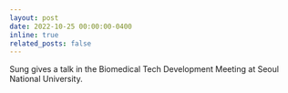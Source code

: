 ```yaml
---
layout: post
date: 2022-10-25 00:00:00-0400
inline: true
related_posts: false
---
```


Sung gives a talk in the Biomedical Tech Development Meeting at Seoul National University.
